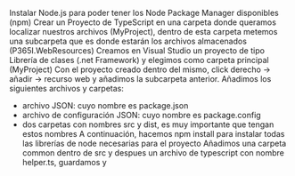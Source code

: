 Instalar Node.js para poder tener los Node Package Manager disponibles (npm)
Crear un Proyecto de TypeScript en una carpeta donde queramos localizar nuestros archivos (MyProject), dentro de esta carpeta metemos una subcarpeta que es donde estarán los archivos almacenados (P365I.WebResources)
Creamos en Visual Studio un proyecto de tipo Librería de clases (.net Framework) y elegimos como carpeta principal (MyProject)
Con el proyecto creado dentro del mismo, click derecho -> añadir -> recurso web y añadimos la subcarpeta anterior. 
Añadimos los siguientes archivos y carpetas:
-	archivo JSON: cuyo nombre es package.json
-	archivo de configuración JSON: cuyo nombre es package.config
-	dos carpetas con nombres src y dist, es muy importante que tengan estos nombres
A continuación, hacemos npm install para instalar todas las librerías de node necesarias para el proyecto
Añadimos una carpeta common dentro de src y despues un archivo de typescript con nombre helper.ts, guardamos y
